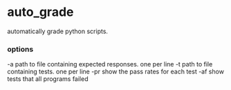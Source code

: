 # auto_grade

automatically grade python scripts. 

### options
-a      path to file containing expected responses. one per line
-t      path to file containing tests. one per line
-pr     show the pass rates for each test
-af     show tests that all programs failed
